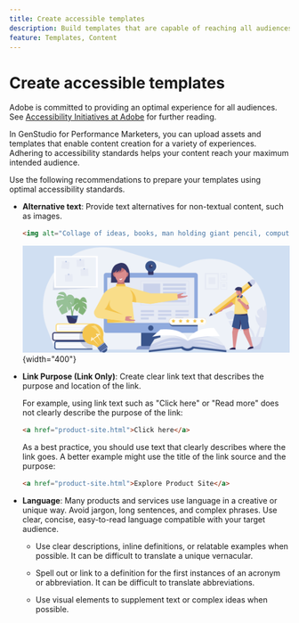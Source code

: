 ```yaml
---
title: Create accessible templates
description: Build templates that are capable of reaching all audiences for use in Adobe GenStudio for Performance Marketers.
feature: Templates, Content
---
```


# Create accessible templates

Adobe is committed to providing an optimal experience for all audiences. See [Accessibility Initiatives at Adobe](https://www.adobe.com/trust/accessibility/initiatives.html) for further reading.

In GenStudio for Performance Marketers, you can upload assets and templates that enable content creation for a variety of experiences. Adhering to accessibility standards helps your content reach your maximum intended audience.

Use the following recommendations to prepare your templates using optimal accessibility standards.

- **Alternative text**: Provide text alternatives for non-textual content, such as images.

   ```html
   <img alt="Collage of ideas, books, man holding giant pencil, computer" src="card-create-assets.png">
   ```

   ![Collage of ideas, books, man holding giant pencil, computer](../../assets/card-create-assets.png){width="400"}

- **Link Purpose (Link Only)**: Create clear link text that describes the purpose and location of the link.

   For example, using link text such as "Click here" or "Read more" does not clearly describe the purpose of the link:

   ```html
   <a href="product-site.html">Click here</a>
   ```

   As a best practice, you should use text that clearly describes where the link goes. A better example might use the title of the link source and the purpose:

   ```html
   <a href="product-site.html">Explore Product Site</a>
   ```

- **Language**: Many products and services use language in a creative or unique way. Avoid jargon, long sentences, and complex phrases. Use clear, concise, easy-to-read language compatible with your target audience.

   - Use clear descriptions, inline definitions, or relatable examples when possible. It can be difficult to translate a unique vernacular.

   - Spell out or link to a definition for the first instances of an acronym or abbreviation. It can be difficult to translate abbreviations.

   - Use visual elements to supplement text or complex ideas when possible.
